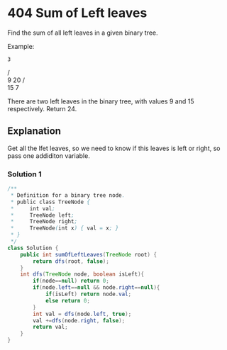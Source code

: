 # 404 Sum of Left leaves
Find the sum of all left leaves in a given binary tree.

Example:

    3
   / \
  9  20
    /  \
   15   7

There are two left leaves in the binary tree, with values 9 and 15 respectively. Return 24.

## Explanation
Get all the lfet leaves, so we need to know if this leaves is left or right, so pass one addiditon variable.

### Solution 1
```java
/**
 * Definition for a binary tree node.
 * public class TreeNode {
 *     int val;
 *     TreeNode left;
 *     TreeNode right;
 *     TreeNode(int x) { val = x; }
 * }
 */
class Solution {
    public int sumOfLeftLeaves(TreeNode root) {
        return dfs(root, false);
    }
    int dfs(TreeNode node, boolean isLeft){
        if(node==null) return 0;
        if(node.left==null && node.right==null){
            if(isLeft) return node.val;
            else return 0;
        }
        int val = dfs(node.left, true);
        val +=dfs(node.right, false);
        return val;
    }
}
```
